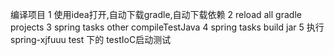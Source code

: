 编译项目
1 使用idea打开,自动下载gradle,自动下载依赖
2 reload all gradle projects
3 spring tasks other compileTestJava
4 spring tasks build jar
5 执行 spring-xjfuuu test 下的 testIoC启动测试